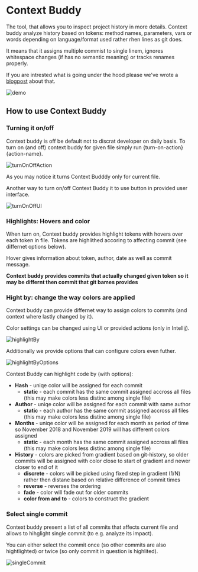 # Context Buddy

The tool, that allows you to inspect project history in more details. Context buddy analyze history based on tokens: method names, parameters, vars or words depending on language/format used rather rhen lines as git does.

It means that it assigns multiple commist to single linem, ignores whitespace changes (if has no semantic meaning) or tracks renames properly.

If you are intrested what is going under the hood please we've wrote a [blogpost](https://medium.com/@m.bednarz/165dac84425) about that.


![demo](demo.gif)


## How to use Context Buddy

### Turning it on/off

Context buddy is off be default not to discrat developer on daily basis. To turn on (and off) context buddy for given file simply run {turn-on-action} {action-name}.


![turnOnOffAction](turnOnOffAction.gif)

As you may notice it turns Context Budddy only for current file.

Another way to turn on/off Context Buddy it to use button in provided user interface.


![turnOnOffUI](turnOnUI.gif)


### Highlights: Hovers and color

When turn on, Context buddy provides highlight tokens with hovers over each token in file. Tokens are highlithed accoring to affecting commit (see differnet options below).



Hover gives information about token, author, date as well as commit message. 

**Context buddy provides commits that actually changed given token so it may be differnt then commit that git bames provides**

### Hight by: change the way colors are applied

Context buddy can provide differnet way to assign colors to commits (and context where lastly changed by it).

Color settings can be changed using UI or provided actions (only in Intellij).

![highlightBy](highlightBy.gif)

Additionally we provide options that can configure colors even futher.

![highlightByOptions](highlightByOptions.gif)

Context Buddy can highlight code by (with options):

 * **Hash** - uniqe color will be assigned for each commit
   * **static** - each commit has the same commit assigned accross all files (this may make colors less distinc among single file)
 * **Author** - uniqe color will be assigned for each commit with same author
   * **static** - each author has the same commit assigned accross all files (this may make colors less distinc among single file)
 * **Months** - uniqe color will be assigned for each month as period of time so November 2018 and November 2019 will has different colors assigned
   * **static** - each month has the same commit assigned accross all files (this may make colors less distinc among single file)
 * **History** - colors are picked from gradient based on git-history, so older commits will be assigned with color close to start of gradient and newer closer to end of it
   * **discrete** - colors will be picked using fixed step in gradient (1/N) rather then distane based on relative difference of commit times
   * **reverse** - reverses the ordering
   * **fade** - color will fade out for older commits
   * **color from and to** - colors to construct the gradient


### Select single commit


Context buddy present a list of all commits that affects current file and allows to hihglight single commit (to e.g. analyze its impact). 

You can either select the commit once (so other commits are also hightlighted) or twice (so only commit in question is highlited).


![singleCommit](singleCommit.gif)
   

